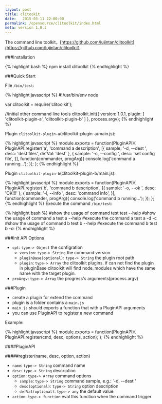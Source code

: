 ```yaml
---
layout: post
title: clitookit
date:   2015-03-11 22:00:00
permalink: /opensource/clitoolkit/index.html
meta: version 1.0.3
---
```


The command line toolkit，[https://github.com/lujintan/clitoolkit](https://github.com/lujintan/clitoolkit)

###Installation

{% highlight bash %}
npm install clitoolkit
{% endhighlight %}

###Quick Start

File `/bin/test`:

{% highlight javascript %}
#!/usr/bin/env node

var clitoolkit = require('clitoolkit');

//initial other command line tools
clitoolkit.init({
    version: 1.0.1,
    plugin: [
        'clitoolkit-plugin-a',
        'clitoolkit-plugin-b'
    ]
}, process.argv);
{% endhighlight %}

Plugin `clitoolkit-plugin-a`(clitoolkit-plugin-a/main.js):

{% highlight javascript %}
module.exports = function(PluginAPI){
    PluginAPI.register('a', 'command a description', [{
            sample: '-d, --dest <names>',
            desc: 'dest files',
            defVal: 'dest'
        }, {
            sample: '-c, --config <names>',
            desc: 'set config file',
        }], function(commander, progArg){
        console.log('command a running...');
    });
};
{% endhighlight %}

Plugin `clitoolkit-plugin-b`(clitoolkit-plugin-b/main.js):

{% highlight javascript %}
module.exports = function(PluginAPI){
    PluginAPI.register('b', 'command b description', [{
            sample: '-o, --ok <names>',
            desc: 'OK!!!'
        }, {
            sample: '-i, --info <names>',
            desc: 'command info',
        }], function(commander, progArg){
        console.log('command b running...');
    });
};
{% endhighlight %}
Execute the command `/bin/test`:

{% highlight bash %}
#show the usage of command test
test --help
#show the usage of command a
test a --help
#execute the command a
test a -d -c
#show the usage of command b
test b --help
#execute the command b
test b -oi
{% endhighlight %}

###Init API Options
* `opt`: `type-> Object` the configration
    * `version`: `type-> String` the command version
    * `pluginBase(optional)`: `type-> String` the plugin root path
    * `plugin`: `type-> Array` the clitoolkit plugins. if can not find the plugin in pluginBase clitoolkit will find node_modules which have the same name with the target plugin.
* `proArgv`: `type-> Array` the progress's arguments(process.argv)

###Plugin

* create a plugin for extend the command
* plugin is a folder contains a `main.js`
* `main.js` should exports a function that with a PluginAPI arguments
* you can use PluginAPI to register a new command

Example:

{% highlight javascript %}
module.exports = function(PluginAPI){
    PluginAPI.register(cmd, desc, options, action);
};
{% endhighlight %}

####PluginAPI

#####register(name, desc, option, action)
* `name`: `type-> String` command name
* `desc`: `type-> String` description
* `option`: `type-> Array` command options
    * `sample`: `type-> String` command sample, e.g.: '-d, --dest <dest>'
    * `desc(optional)`: `type-> String` option description
    * `defVal(optional)`: `type-> any` the default value
* `action`: `type-> function` eval this function when the command trigger
